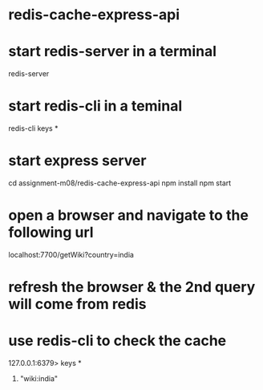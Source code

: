 # redis-cache-express-api
# start redis-server in a terminal

redis-server

# start redis-cli in a teminal

redis-cli
keys *

# start express server

cd assignment-m08/redis-cache-express-api
npm install
npm start

# open a browser and navigate to the following url

localhost:7700/getWiki?country=india

# refresh the browser & the 2nd query will come from redis
# use redis-cli to check the cache

127.0.0.1:6379> keys *
1) "wiki:india"
